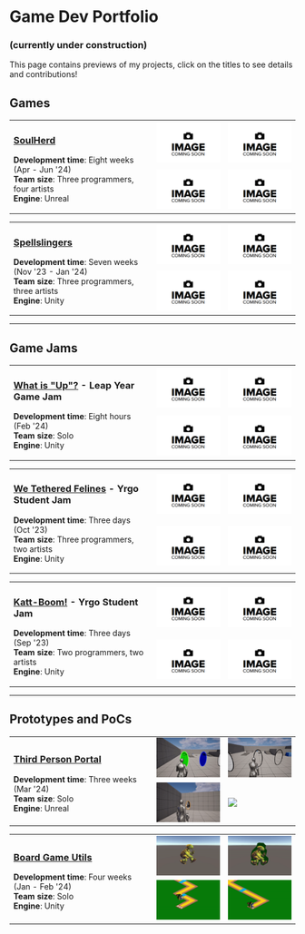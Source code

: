 # Game Dev Portfolio
### (currently under construction)

This page contains previews of my projects, click on the titles to see details and contributions!
## Games

<table>
  <tr>
  <td width="50%" rowspan="2">

### [SoulHerd](Games/SoulHerd#soulherd)
**Development time**: Eight weeks (Apr - Jun '24)  
**Team size**: Three programmers, four artists  
**Engine**: Unreal 
      
  </td>
  <td width="25%" margin="0px" padding="0px"><img src="Images/SoulHerd/../ComingSoon.jpg" /></td>
  <td width="25%" margin="0px" padding="0px"><img src="Images/SoulHerd/../ComingSoon.jpg" /></td>
  </tr>
  <tr>
  <td width="25%"><img src="Images/SoulHerd/../ComingSoon.jpg" /></td>
  <td width="25%"><img src="Images/SoulHerd/../ComingSoon.jpg" /></td>
  </tr>
</table>

<table>
  <tr>
    <td width="50%" rowspan="2">

### [Spellslingers](Games/Spellslingers#spellslingers)
**Development time**: Seven weeks (Nov '23 - Jan '24)  
**Team size**: Three programmers, three artists  
**Engine**: Unity  
      
  </td>
  <td width="25%" margin="0px" padding="0px"><img src="Images/Spellslingers/../ComingSoon.jpg" /></td>
  <td width="25%" margin="0px" padding="0px"><img src="Images/Spellslingers/../ComingSoon.jpg" /></td>
  </tr>
  <tr>
  <td width="25%"><img src="Images/Spellslingers/../ComingSoon.jpg" /></td>
  <td width="25%"><img src="Images/Spellslingers/../ComingSoon.jpg" /></td>
  </tr>
</table>

---

## Game Jams

<table>
  <tr>
    <td width="50%" rowspan="2">

### [What is "Up"?](GameJams/WhatIsUp#what-is-up) - Leap Year Game Jam
**Development time**: Eight hours (Feb '24)  
**Team size**: Solo  
**Engine**: Unity  
      
  </td>
  <td width="25%" margin="0px" padding="0px"><img src="Images/WhatIsUp/../ComingSoon.jpg" /></td>
  <td width="25%" margin="0px" padding="0px"><img src="Images/WhatIsUp/../ComingSoon.jpg" /></td>
  </tr>
  <tr>
  <td width="25%"><img src="Images/WhatIsUp/../ComingSoon.jpg" /></td>
  <td width="25%"><img src="Images/WhatIsUp/../ComingSoon.jpg" /></td>
  </tr>
</table>

<table>
  <tr>
    <td width="50%" rowspan="2">

### [We Tethered Felines](GameJams/WeTetheredFelines#we-tethered-felines) - Yrgo Student Jam
**Development time**: Three days (Oct '23)  
**Team size**: Three programmers, two artists  
**Engine**: Unity  
      
  </td>
  <td width="25%" margin="0px" padding="0px"><img src="Images/WeTetheredFelines/../ComingSoon.jpg" /></td>
  <td width="25%" margin="0px" padding="0px"><img src="Images/WeTetheredFelines/../ComingSoon.jpg" /></td>
  </tr>
  <tr>
  <td width="25%"><img src="Images/WeTetheredFelines/../ComingSoon.jpg" /></td>
  <td width="25%"><img src="Images/WeTetheredFelines/../ComingSoon.jpg" /></td>
  </tr>
</table>

<table>
  <tr>
    <td width="50%" rowspan="2">
      
### [Katt-Boom!](GameJams/KattBoom#katt-boom) - Yrgo Student Jam
**Development time**: Three days (Sep '23)  
**Team size**: Two programmers, two artists  
**Engine**: Unity  
      
  </td>
  <td width="25%" margin="0px" padding="0px"><img src="Images/KattBoom/../ComingSoon.jpg" /></td>
  <td width="25%" margin="0px" padding="0px"><img src="Images/KattBoom/../ComingSoon.jpg" /></td>
  </tr>
  <tr>
  <td width="25%"><img src="Images/KattBoom/../ComingSoon.jpg" /></td>
  <td width="25%"><img src="Images/KattBoom/../ComingSoon.jpg" /></td>
  </tr>
</table>

---

## Prototypes and PoCs

<table>
  <tr>
    <td width="50%" rowspan="2">

### [Third Person Portal](Prototypes/ThirdPersonPortal#third-person-portal)
**Development time**: Three weeks (Mar '24)   
**Team size**: Solo  
**Engine**: Unreal  
      
  </td>
  <td width="25%" margin="0px" padding="0px"><img src="Images/ThirdPersonPortal/Preview0.gif" /></td>
  <td width="25%" margin="0px" padding="0px"><img src="Images/ThirdPersonPortal/Preview1.gif" /></td>
  </tr>
  <tr>
  <td width="25%"><img src="Images/ThirdPersonPortal/Preview2.gif" /></td>
  <td width="25%"><img src="Images/ThirdPersonPortal/Preview3.gif" /></td>
  </tr>
</table>

<table>
  <tr>
    <td width="50%" rowspan="2">

### [Board Game Utils](Prototypes/BoardGameUtils#board-game-utils)
**Development time**: Four weeks (Jan - Feb '24)  
**Team size**: Solo  
**Engine**: Unity  
      
  </td>
  <td width="25%" margin="0px" padding="0px"><img src="Images/BoardGameUtils/Preview0.gif" /></td>
  <td width="25%" margin="0px" padding="0px"><img src="Images/BoardGameUtils/Preview1.gif" /></td>
  </tr>
  <tr>
  <td width="25%"><img src="Images/BoardGameUtils/Preview2.gif" /></td>
  <td width="25%"><img src="Images/BoardGameUtils/Preview3.gif" /></td>
  </tr>
</table>
